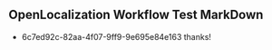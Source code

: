 ## OpenLocalization Workflow Test MarkDown

* 6c7ed92c-82aa-4f07-9ff9-9e695e84e163 
thanks!



<!--HONumber=Jan16_HO4-->
